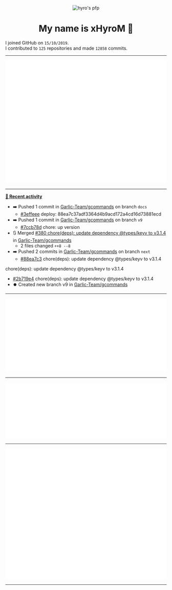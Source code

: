 <p align="center">
    <img src="https://avatars.githubusercontent.com/u/56601352" width="192" alt="hyro's pfp" />
    <h1 align="center">My name is xHyroM 👋</h1>
</p>

I joined GitHub on `15/10/2019`.  
I contributed to `125` repositories and made `12858` commits.  

___

<img src="https://github.com/xHyroM/xHyroM/blob/master/.cache/base.svg">

___

**[📰 Recent activity](https://github.com/xHyroM)**
* ➡️ Pushed 1 commit in [Garlic-Team/gcommands](https://github.com/Garlic-Team/gcommands) on branch `docs`
  * [#3effeee](https://github.com/Garlic-Team/gcommands/commit/3effeee) deploy: 88ea7c37adf3364d4b9acd172a4cd16d73881ecd
* ➡️ Pushed 1 commit in [Garlic-Team/gcommands](https://github.com/Garlic-Team/gcommands) on branch `v9`
  * [#7ccb78d](https://github.com/Garlic-Team/gcommands/commit/7ccb78d) chore: up version
* 🔃 Merged [#380 chore(deps): update dependency @types/keyv to v3.1.4](https://github.com/Garlic-Team/gcommands/pull/380) in [Garlic-Team/gcommands](https://github.com/Garlic-Team/gcommands)
  * 2 files changed `++8 --8`
* ➡️ Pushed 2 commits in [Garlic-Team/gcommands](https://github.com/Garlic-Team/gcommands) on branch `next`
  * [#88ea7c3](https://github.com/Garlic-Team/gcommands/commit/88ea7c3) chore(deps): update dependency @types/keyv to v3.1.4

chore(deps): update dependency @types/keyv to v3.1.4
  * [#2b719e4](https://github.com/Garlic-Team/gcommands/commit/2b719e4) chore(deps): update dependency @types/keyv to v3.1.4
* ⏺️ Created new branch v9 in [Garlic-Team/gcommands](https://github.com/Garlic-Team/gcommands)


___

<img src="https://github.com/xHyroM/xHyroM/blob/master/.cache/isocalendar.svg">

___

<img src="https://github.com/xHyroM/xHyroM/blob/master/.cache/languages.svg">

___

<img src="https://github.com/xHyroM/xHyroM/blob/master/.cache/achievements.svg">

___